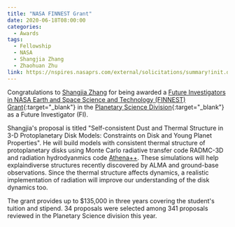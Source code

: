 ```yaml
---
title: "NASA FINNEST Grant"
date: 2020-06-18T08:00:00
categories:
  - Awards
tags:
  - Fellowship
  - NASA
  - Shangjia Zhang
  - Zhaohuan Zhu
link: https://nspires.nasaprs.com/external/solicitations/summary!init.do?solId=%7bE16CD59F-29DD-06C0-8971-CE1A9C252FD4%7d&path=open/
---
```


Congratulations to [Shangjia Zhang](/team/zhang-shangjia/) for being awarded a [Future Investigators in NASA Earth and Space Science and Technology (FINNEST) Grant](https://astrobiology.nasa.gov/news/future-investigators-in-nasa-earth-and-space-science-and-technology-finesst/){:target="_blank"} in the [Planetary Science Division](https://nspires.nasaprs.com/external/viewrepositorydocument/cmdocumentid=759880/solicitationId=%7BE16CD59F-29DD-06C0-8971-CE1A9C252FD4%7D/viewSolicitationDocument=1/ROSES19%20FINESST%20Planetary%20Science%20Selections%20(6%2030%202020).pdf){:target="_blank"} as a Future Investigator (FI).

Shangjia's proposal is titled "Self-consistent Dust and Thermal Structure in 3-D Protoplanetary Disk Models: Constraints on Disk and Young Planet Properties".
He will build models with consistent thermal structure of protoplanetary disks using Monte Carlo radiative transfer code RADMC-3D and radiation hydrodyanmics code [Athena++](https://www.athena-astro.app). These simulations will help explaindiverse structures recently discovered by ALMA and ground-base observations. Since the thermal structure affects dynamics, a realistic implementation of radiation will improve our understanding of the disk dynamics too.

The grant provides up to $135,000 in three years covering the student's tuition and stipend. 34 proposals were selected among 341 proposals reviewed in the Planetary Science division this year.
